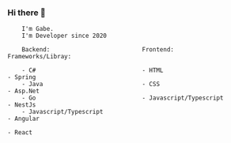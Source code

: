 ### Hi there 👋

<!--
**Gabrieldev2001/gabrieldev2001** is a ✨ _special_ ✨ repository because its `README.md` (this file) appears on your GitHub profile.

Here are some ideas to get you started:

- 🔭 I’m currently working on ...
- 🌱 I’m currently learning ...
- 👯 I’m looking to collaborate on ...
- 🤔 I’m looking for help with ...
- 💬 Ask me about ...
- 📫 How to reach me: ...
- 😄 Pronouns: ...
- ⚡ Fun fact: ...
-->

```
    I'm Gabe. 
    I'm Developer since 2020
```

```
    Backend:                          Frontend:                                    Frameworks/Libray:

    - C#                              - HTML                                       - Spring
    - Java                            - CSS                                        - Asp.Net
    - Go                              - Javascript/Typescript                      - NestJs
    - Javascript/Typescript                                                        - Angular
                                                                                   - React  
```